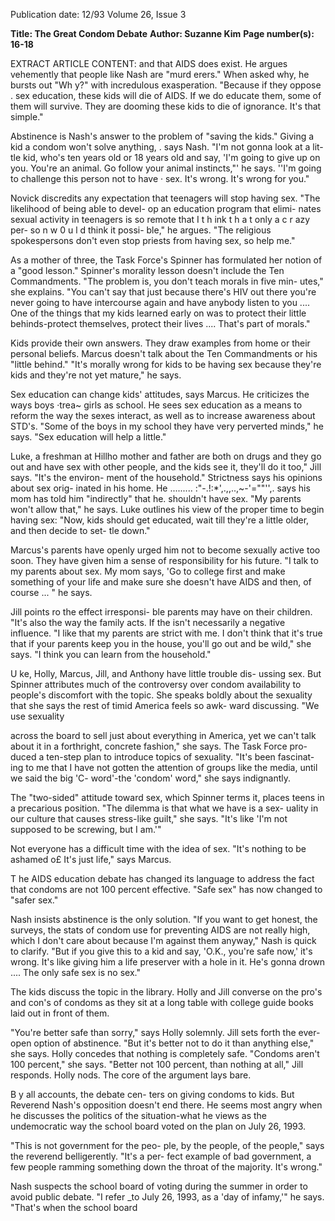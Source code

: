 Publication date: 12/93
Volume 26, Issue 3

**Title: The Great Condom Debate**
**Author: Suzanne Kim**
**Page number(s): 16-18**

EXTRACT ARTICLE CONTENT:
and that AIDS does exist. He argues 
vehemently that people like Nash are 
"murd erers." When asked why, he 
bursts out "Wh y?" with incredulous 
exasperation. "Because if they oppose 
. sex education, these kids will die of 
AIDS. If we do educate them, some of 
them will survive. They are dooming 
these kids to die of ignorance. It's that 
simple." 

Abstinence is Nash's answer to the 
problem of "saving the kids." Giving a 
kid a condom won't solve anything, . 
says Nash. "I'm not gonna look at a lit-
tle kid, who's ten years old or 18 years 
old and say, 'I'm going to give up on 
you. You're an animal. Go follow your 
animal instincts,"' he says. ''I'm going 
to challenge this person not to have · 
sex. It's wrong. It's wrong for you." 

Novick discredits any expectation 
that teenagers will stop having sex. 
"The likelihood of being able to devel-
op an education program that elimi-
nates sexual activity 
in teenagers 
is so remote 
that 
I 
t h ink 
t h a 
t 
only a 
c r azy 
per-
so n 
w 0 u l d 
think it possi-
ble," he argues. "The 
religious spokespersons don't 
even stop priests from having sex, so 
help me." 

As a mother of three, the Task 
Force's Spinner has formulated her 
notion of a "good lesson." Spinner's 
morality lesson doesn't include the Ten 
Commandments. "The problem is, 
you don't teach morals in five min-
utes," she explains. "You can't say that 
just because there's HIV out there 
you're never going to have intercourse 
again and have anybody listen to 
you .... One of the things that my kids 
learned early on was to protect their 
little behinds-protect themselves, 
protect their lives .... That's part of 
morals." 

Kids provide their own answers. 
They draw examples from home or 
their personal beliefs. Marcus doesn't 
talk about the Ten Commandments or 
his "little behind." "It's morally wrong 
for kids to be having sex because 
they're kids and they're not yet 
mature," he says. 

Sex education can change kids' 
attitudes, says Marcus. He criticizes 
the ways boys ·trea~ girls as school. He 
sees sex education as a means to 
reform the way the sexes interact, as 
well as to increase awareness about 
STD's. "Some of the boys in my 
school they have very perverted 
minds," he says. "Sex education will 
help a little." 

Luke, a freshman at Hillho
mother and father are both on drugs 
and they go out and have sex with 
other people, and the kids see it, they'll 
do it too," Jill says. "It's the environ-
ment of the household." Strictness 
says his opinions about sex orig-
inated in his home. He ......... 
:"-.!:*',.,,..,~-'=""'',. 
says his mom has told 
him "indirectly" that he. 
shouldn't have sex. "My 
parents won't allow that," he 
says. Luke outlines his view 
of the proper time to begin 
having sex: "Now, kids should 
get educated, wait till they're a 
little older, and then decide to set-
tle down." 

Marcus's parents have openly 
urged him not to become sexually 
active too soon. They have given him 
a sense of responsibility for his future. 
"I talk to my parents about sex. My 
mom says, 'Go to college first and 
make something of your life and make 
sure she doesn't have AIDS and then, 
of course ... " he says. 

Jill points ro the effect irresponsi-
ble parents may have on their children. 
"It's also the way the family acts. If the 
isn't necessarily a negative influence. "I 
like that my parents are strict with me. 
I don't think that it's true that if your 
parents keep you in the house, you'll 
go out and be wild," she says. "I think 
you can learn from the household." 

U
ke, Holly, Marcus, Jill, and 
Anthony have little trouble dis-
ussing sex. 
But Spinner 
attributes much of the controversy 
over condom availability to people's 
discomfort with the topic. She speaks 
boldly about the sexuality that she says 
the rest of timid America feels so awk-
ward discussing. "We use sexuality 


across the board to sell just about 
everything in America, yet we can't 
talk about it in a forthright, concrete 
fashion," she says. The Task Force pro-
duced a ten-step plan to introduce 
topics of sexuality. "It's been fascinat-
ing to me that I have not gotten the 
attention of groups like the media, 
until we said the big 'C- word'-the 
'condom' word," she says indignantly. 

The "two-sided" attitude toward 
sex, which Spinner terms it, places 
teens in a precarious position. "The 
dilemma is that what we have is a sex-
uality in our culture that causes 
stress-like guilt," she says. "It's like 
'I'm not supposed to be screwing, but 
I am.'" 

Not everyone has a difficult time 
with the idea of sex. "It's nothing to be 
ashamed o£ It's just life," says Marcus. 

T
he AIDS education debate has 
changed its 
language to 
address the fact that condoms 
are not 100 percent effective. "Safe 
sex" has now changed to "safer sex." 

Nash insists abstinence is the only 
solution. "If you want to get honest, 
the surveys, the stats of condom use 
for preventing AIDS are not really 
high, which I don't care about because 
I'm against them anyway," Nash is 
quick to clarify. "But if you give this 
to a kid and say, 'O.K., you're safe 
now,' it's wrong. It's like giving him a 
life preserver with a hole in it. He's 
gonna drown .... The only safe sex is 
no sex." 

The kids discuss the topic in the 
library. Holly and Jill converse on the 
pro's and con's of condoms as they sit 
at a long table with college guide 
books laid out in front of them. 

"You're better safe than sorry," 
says Holly solemnly. Jill sets forth the 
ever-open option of abstinence. "But 
it's better not to do it than anything 
else," she says. Holly concedes that 
nothing is completely safe. "Condoms 
aren't 100 percent," she says. "Better 
not 100 percent, than nothing at all," 
Jill responds. Holly nods. The core of 
the argument lays bare. 

B
y all accounts, the debate cen-
ters on giving condoms to kids. 
But Reverend Nash's opposition 
doesn't end there. He seems most 
angry when he discusses the politics of 
the situation-what he views as the 
undemocratic way the school board 
voted on the plan on July 26, 1993. 

"This is not government for the peo-
ple, by the people, of the people," says 
the reverend belligerently. "It's a per-
fect example of bad government, a few 
people ramming something down the 
throat of the majority. It's wrong." 

Nash suspects the school board of 
voting during the summer in order to 
avoid public debate. "I refer _to July 
26, 1993, as a 'day of infamy,'" he 
says. "That's when the school board